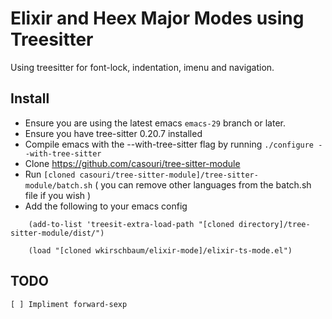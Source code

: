 # Elixir and Heex Major Modes using Treesitter

Using treesitter for font-lock, indentation, imenu and navigation.

## Install

- Ensure you are using the latest emacs `emacs-29` branch or later. 
- Ensure you have tree-sitter 0.20.7 installed
- Compile emacs with the --with-tree-sitter flag by running `./configure --with-tree-sitter`
- Clone https://github.com/casouri/tree-sitter-module
- Run `[cloned casouri/tree-sitter-module]/tree-sitter-module/batch.sh` ( you can remove other languages from the batch.sh file if you wish )
- Add the following to your emacs config

```elisp
    (add-to-list 'treesit-extra-load-path "[cloned directory]/tree-sitter-module/dist/")
    
    (load "[cloned wkirschbaum/elixir-mode]/elixir-ts-mode.el")
```

## TODO

    [ ] Impliment forward-sexp
